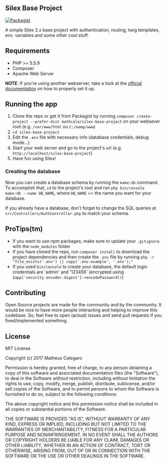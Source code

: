 Silex Base Project
------------------

[![Packagist](https://img.shields.io/packagist/v/mathcale/silex-base-project.svg)](https://packagist.org/packages/mathcale/silex-base-project)

A simple Silex 2.x base project with authentication, routing, twig templates, env. variables and some other cool stuff.

## Requirements

* PHP >= 5.5.9
* Composer
* Apache Web Server

**NOTE**: If you're using another webserver, take a look at the [official documentation](http://silex.sensiolabs.org/doc/2.0/web_servers.html) on how to properly set it up.

## Running the app

1. Clone the repo or get it from Packagist by running `composer create-project --prefer-dist mathcale/silex-base-project` on your websever root (e.g. `/var/www/html` ou `C:/wamp/www`)
2. `cd silex-base-project`
3. Edit the `.env` file with necessary info (database credentials, debug mode...)
4. Start your web server and go to the project's url (e.g. `http://localhost/silex-base-project`)
5. Have fun using Silex!

### Creating the database

Now you can create a database schema by running the `make:db` command. To accomplish that, `cd` to the project's root and run `php bin/console make:db --name DB_NAME`, where `DB_NAME` == the name you want for your database.

If you already have a database, don't forget to change the SQL queries at `src/Controllers/AuthController.php` to match your schema.

## ProTips(tm)

* If you want to use npm packages, make sure to update your `.gitignore` with the `node_modules` folder
* If you have cloned the repo, run `composer install` to download the project dependencies and then create the `.env` file by running `php -r "file_exists('.env') || copy('.env.example', '.env');"`
* If you used `bin/console` to create your database, the default login credentials are 'admin' and '123456' (encrypted using `$app['security.encoder.digest']->encodePassword()`)

## Contributing

Open Source projects are made for the community and by the community. It would be nice to have more people interacting and helping to improve this codebase. So, feel free to open (actual) issues and send pull requests if you fixed/implemented something.

## License

MIT License

Copyright (c) 2017 Matheus Calegaro

Permission is hereby granted, free of charge, to any person obtaining a copy
of this software and associated documentation files (the "Software"), to deal
in the Software without restriction, including without limitation the rights
to use, copy, modify, merge, publish, distribute, sublicense, and/or sell
copies of the Software, and to permit persons to whom the Software is
furnished to do so, subject to the following conditions:

The above copyright notice and this permission notice shall be included in all
copies or substantial portions of the Software.

THE SOFTWARE IS PROVIDED "AS IS", WITHOUT WARRANTY OF ANY KIND, EXPRESS OR
IMPLIED, INCLUDING BUT NOT LIMITED TO THE WARRANTIES OF MERCHANTABILITY,
FITNESS FOR A PARTICULAR PURPOSE AND NONINFRINGEMENT. IN NO EVENT SHALL THE
AUTHORS OR COPYRIGHT HOLDERS BE LIABLE FOR ANY CLAIM, DAMAGES OR OTHER
LIABILITY, WHETHER IN AN ACTION OF CONTRACT, TORT OR OTHERWISE, ARISING FROM,
OUT OF OR IN CONNECTION WITH THE SOFTWARE OR THE USE OR OTHER DEALINGS IN THE
SOFTWARE.